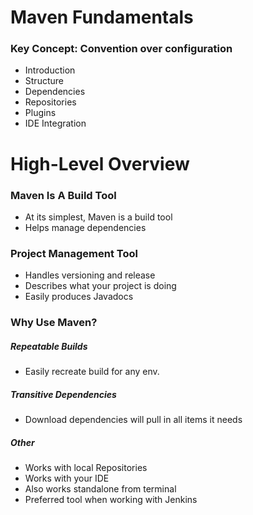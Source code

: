 # Maven Fundamentals

### Key Concept: Convention over configuration

- Introduction
- Structure
- Dependencies
- Repositories
- Plugins
- IDE Integration

# High-Level Overview

### Maven Is A Build Tool
- At its simplest, Maven is a build tool
- Helps manage dependencies

### Project Management Tool
- Handles versioning and release
- Describes what your project is doing
- Easily produces Javadocs

### Why Use Maven?

##### Repeatable Builds
- Easily recreate build for any env.

##### Transitive Dependencies
- Download dependencies will pull in all items it needs

##### Other
- Works with local Repositories
- Works with your IDE
- Also works standalone from terminal
- Preferred tool when working with Jenkins
